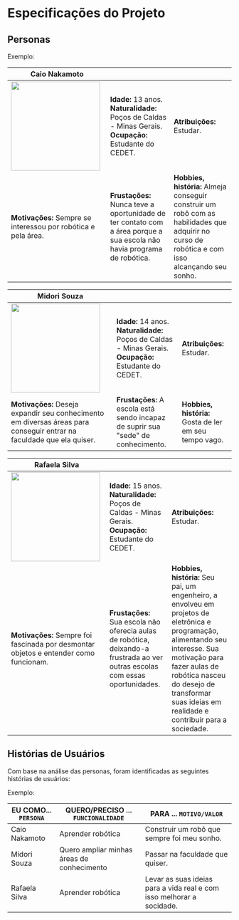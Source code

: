 # Especificações do Projeto

## Personas

Exemplo:

|**Caio Nakamoto**|           |                             | 
|-------------------|-----------|-----------------------------|
<img src="https://github.com/ICEI-PUC-Minas-PPC-CC/ppc-cc-2023-2-ment2-manha-roboticacedet/assets/142806552/867674c4-7c24-4cb2-9cc6-25f8505c968c" width="200" height="200"/>|**Idade:** 13 anos. **Naturalidade:** Poços de Caldas - Minas Gerais. **Ocupação:** Estudante do CEDET.       |**Atribuições:** Estudar. 
|**Motivações:** Sempre se interessou por robótica e pela área.  |**Frustações:** Nunca teve a oportunidade de ter contato com a área porque a sua escola não havia programa de robótica.   |**Hobbies, história:** Almeja conseguir construir um robô com as habilidades que adquirir no curso de robótica e com isso alcançando seu sonho.

|**Midori Souza**|           |                             | 
|-------------------|-----------|-----------------------------|
<img src="https://github.com/ICEI-PUC-Minas-PPC-CC/ppc-cc-2023-2-ment2-manha-roboticacedet/assets/142806552/fd49b2c9-531d-4ec8-89cf-ed90d8420a42" width="200" height="200"/>|**Idade:** 14 anos. **Naturalidade:** Poços de Caldas - Minas Gerais. **Ocupação:** Estudante do CEDET.       |**Atribuições:** Estudar. 
|**Motivações:** Deseja expandir seu conhecimento em diversas áreas para conseguir entrar na faculdade que ela quiser.  |**Frustações:** A escola está sendo incapaz de suprir sua "sede" de conhecimento.   |**Hobbies, história:** Gosta de ler em seu tempo vago.

|**Rafaela Silva**|           |                             | 
|-------------------|-----------|-----------------------------|
<img src="https://github.com/ICEI-PUC-Minas-PPC-CC/ppc-cc-2023-2-ment2-manha-roboticacedet/assets/138339001/94ae72dd-92e9-44f2-b7dd-801247bd4f2a" width="200" height="200"/>|**Idade:** 15 anos. **Naturalidade:** Poços de Caldas - Minas Gerais. **Ocupação:** Estudante do CEDET.       |**Atribuições:** Estudar. 
|**Motivações:** Sempre foi fascinada por desmontar objetos e entender como funcionam.  |**Frustações:** Sua escola não oferecia aulas de robótica, deixando-a frustrada ao ver outras escolas com essas oportunidades.   |**Hobbies, história:** Seu pai, um engenheiro, a envolveu em projetos de eletrônica e programação, alimentando seu interesse. Sua motivação para fazer aulas de robótica nasceu do desejo de transformar suas ideias em realidade e contribuir para a sociedade. 

## Histórias de Usuários

Com base na análise das personas, foram identificadas as seguintes histórias de usuários:

Exemplo:

|EU COMO... `PERSONA`| QUERO/PRECISO ... `FUNCIONALIDADE` |PARA ... `MOTIVO/VALOR`                 |
|--------------------|------------------------------------|----------------------------------------|
|Caio Nakamoto | Aprender robótica | Construir um robô que sempre foi meu sonho. |
|Midori Souza | Quero ampliar minhas áreas de conhecimento | Passar na faculdade que quiser. |
|Rafaela Silva | Aprender robótica | Levar as suas ideias para a vida real e com isso melhorar a socidade. |
